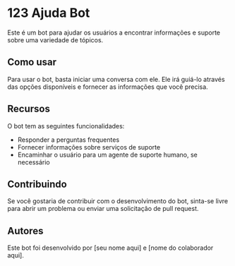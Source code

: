 # 123 Ajuda Bot

Este é um bot para ajudar os usuários a encontrar informações e suporte sobre uma variedade de tópicos.

## Como usar

Para usar o bot, basta iniciar uma conversa com ele. Ele irá guiá-lo através das opções disponíveis e fornecer as informações que você precisa.

## Recursos

O bot tem as seguintes funcionalidades:

- Responder a perguntas frequentes
- Fornecer informações sobre serviços de suporte
- Encaminhar o usuário para um agente de suporte humano, se necessário

## Contribuindo

Se você gostaria de contribuir com o desenvolvimento do bot, sinta-se livre para abrir um problema ou enviar uma solicitação de pull request.

## Autores

Este bot foi desenvolvido por [seu nome aqui] e [nome do colaborador aqui].

